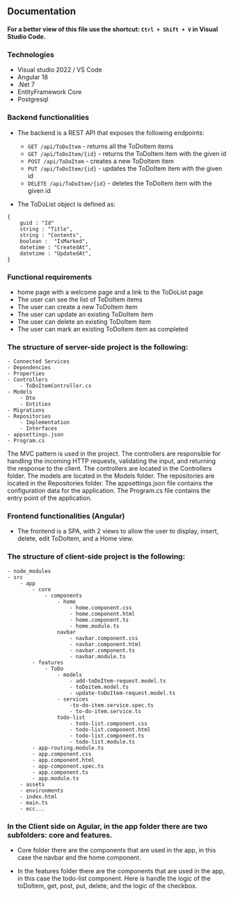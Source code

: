 <!-- Create a documentation file to the project -->

## Documentation

#### For a better view of this file use the shortcut: `Ctrl + Shift + V` in Visual Studio Code.

### Technologies
- Visual studio 2022 / VS Code
- Angular 18
- .Net 7
- EntityFramework Core
- Postgresql

### Backend functionalities

- The backend is a REST API that exposes the following endpoints:
    - `GET /api/ToDoItem` - returns all the ToDoItem items
    - `GET /api/ToDoItem/{id}` - returns the ToDoItem item with the given id
    - `POST /api/ToDoItem` - creates a new ToDoItem item
    - `PUT /api/ToDoItem/{id}` - updates the ToDoItem item with the given id
    - `DELETE /api/ToDoItem/{id}` - deletes the ToDoItem item with the given id

- The ToDoList object is defined as:

```
{
    guid : "Id"
    string : "Title",
    string : "Contents",
    boolean :  "IsMarked",
    datetime : "CreatedAt",
    datetime : "UpdatedAt",
}
```

### Functional requirements

- home page with a welcome page and a link to the ToDoList page
- The user can see the list of ToDoItem items
- The user can create a new ToDoItem item
- The user can update an existing ToDoItem item
- The user can delete an existing ToDoItem item
- The user can mark an existing ToDoItem item as completed


### The structure of server-side project is the following:

```
- Connected Services
- Dependencies
- Properties
- Controllers
    - ToDoItemController.cs
- Models 
    - Dto
    - Entities
- Migrations
- Repositories
    - Implementation
    - Interfaces
- appsettings.json
- Program.cs
```

The MVC pattern is used in the project. The controllers are responsible for handling the incoming HTTP requests, validating the input, and returning the response to the client. The controllers are located in the Controllers folder. The models are located in the Models folder. The repositories are located in the Repositories folder. The appsettings.json file contains the configuration data for the application. The Program.cs file contains the entry point of the application.

### Frontend functionalities (Angular)

- The frontend is a SPA, with 2 views to allow the user to display, insert, delete, edit ToDoItem, and a Home view. 


### The structure of client-side project is the following:

```
- node_modules
- src
    - app
        - core
            - components
                - home 
                    - home.component.css
                    - home.component.html
                    - home.component.ts
                    - home.module.ts
                navbar
                    - navbar.component.css
                    - navbar.component.html
                    - navbar.component.ts
                    - navbar.module.ts
        - features
            - ToDo 
                - models
                    - add-toDoItem-request.model.ts
                    - toDoitem.model.ts
                    - update-toDoItem-request.model.ts
                - services
                    -to-do-item.service.spec.ts
                    - to-do-item.service.ts
                todo-list
                    - todo-list.component.css
                    - todo-list.component.html
                    - todo-list.component.ts
                    - todo-list.module.ts
        - app-routing.module.ts
        - app.component.css
        - app.component.html
        - app-component.spec.ts
        - app.component.ts
        - app.module.ts
    - assets
    - environments
    - index.html
    - main.ts
    - ecc...
```

### In the Client side on Agular, in the app folder there are two subfolders: core and features.

- Core folder there are the components that are used in the app, in this case the navbar and the home component.

- In the features folder there are the components that are used in the app, in this case the todo-list component. Here is handle the logic of the toDoItem, get, post, put, delete, and the logic of the checkbox.